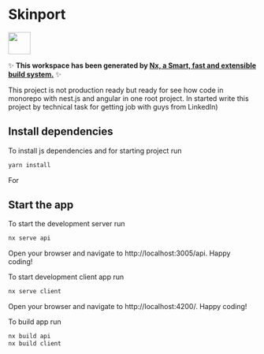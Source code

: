 # Skinport

<a alt="Nx logo" href="https://nx.dev" target="_blank" rel="noreferrer"><img src="https://raw.githubusercontent.com/nrwl/nx/master/images/nx-logo.png" width="45"></a>

✨ **This workspace has been generated by [Nx, a Smart, fast and extensible build system.](https://nx.dev)** ✨

This project is not production ready but ready for see how code in monorepo with nest.js and angular in one root project. In started write this project by technical task for getting job with guys from LinkedIn)

## Install dependencies
To install js dependencies and for starting project run
```bash
yarn install
```
For


## Start the app
To start the development server run
```bash
nx serve api
```
Open your browser and navigate to http://localhost:3005/api. Happy coding!


To start development client app run 
```bash
nx serve client
```
Open your browser and navigate to http://localhost:4200/. Happy coding!


To build app run 
```bash
nx build api 
nx build client
```
